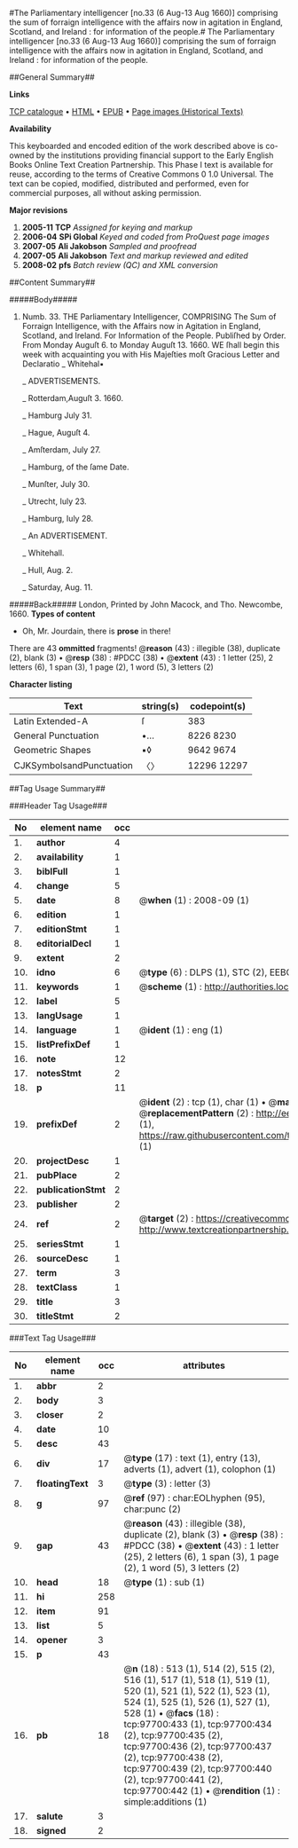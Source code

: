 #The Parliamentary intelligencer [no.33 (6 Aug-13 Aug 1660)] comprising the sum of forraign intelligence with the affairs now in agitation in England, Scotland, and Ireland : for information of the people.#
The Parliamentary intelligencer [no.33 (6 Aug-13 Aug 1660)] comprising the sum of forraign intelligence with the affairs now in agitation in England, Scotland, and Ireland : for information of the people.

##General Summary##

**Links**

[TCP catalogue](http://www.ota.ox.ac.uk/tcp/)  • 
[HTML](http://tei.it.ox.ac.uk/tcp/Texts-HTML/free/A71/A71341.html)  • 
[EPUB](http://tei.it.ox.ac.uk/tcp/Texts-EPUB/free/A71/A71341.epub) • 
[Page images (Historical Texts)](https://data.historicaltexts.jisc.ac.uk/view?pubId=eebo-53403934e&pageId=eebo-53403934e-97700-1)

**Availability**

This keyboarded and encoded edition of the
	       work described above is co-owned by the institutions
	       providing financial support to the Early English Books
	       Online Text Creation Partnership. This Phase I text is
	       available for reuse, according to the terms of Creative
	       Commons 0 1.0 Universal. The text can be copied,
	       modified, distributed and performed, even for
	       commercial purposes, all without asking permission.

**Major revisions**

1. __2005-11__ __TCP__ *Assigned for keying and markup*
1. __2006-04__ __SPi Global__ *Keyed and coded from ProQuest page images*
1. __2007-05__ __Ali Jakobson__ *Sampled and proofread*
1. __2007-05__ __Ali Jakobson__ *Text and markup reviewed and edited*
1. __2008-02__ __pfs__ *Batch review (QC) and XML conversion*

##Content Summary##

#####Body#####

1. Numb. 33. THE Parliamentary Intelligencer, COMPRISING The Sum of Forraign Intelligence, with the Affairs now in Agitation in England, Scotland, and Ireland. For Information of the People. Publiſhed by Order. From Monday Auguſt 6. to Monday Auguſt 13. 1660.
WE ſhall begin this week with acquainting you with His Majeſties moſt Gracious Letter and Declaratio
    _ Whitehal▪

    _ ADVERTISEMENTS.

    _ Rotterdam,Auguſt 3. 1660.

    _ Hamburg July 31.

    _ Hague, Auguſt 4.

    _ Amſterdam, July 27.

    _ Hamburg, of the ſame Date.

    _ Munſter, July 30.

    _ Utrecht, Iuly 23.

    _ Hamburg, Iuly 28.

    _ An ADVERTISEMENT.

    _ Whitehall.

    _ Hull, Aug. 2.

    _ Saturday, Aug. 11.

#####Back#####
London, Printed by John Macock, and Tho. Newcombe, 1660.
**Types of content**

  * Oh, Mr. Jourdain, there is **prose** in there!

There are 43 **ommitted** fragments! 
 @__reason__ (43) : illegible (38), duplicate (2), blank (3)  •  @__resp__ (38) : #PDCC (38)  •  @__extent__ (43) : 1 letter (25), 2 letters (6), 1 span (3), 1 page (2), 1 word (5), 3 letters (2)

**Character listing**


|Text|string(s)|codepoint(s)|
|---|---|---|
|Latin Extended-A|ſ|383|
|General Punctuation|•…|8226 8230|
|Geometric Shapes|▪◊|9642 9674|
|CJKSymbolsandPunctuation|〈〉|12296 12297|

##Tag Usage Summary##

###Header Tag Usage###

|No|element name|occ|attributes|
|---|---|---|---|
|1.|__author__|4||
|2.|__availability__|1||
|3.|__biblFull__|1||
|4.|__change__|5||
|5.|__date__|8| @__when__ (1) : 2008-09 (1)|
|6.|__edition__|1||
|7.|__editionStmt__|1||
|8.|__editorialDecl__|1||
|9.|__extent__|2||
|10.|__idno__|6| @__type__ (6) : DLPS (1), STC (2), EEBO-CITATION (1), OCLC (1), VID (1)|
|11.|__keywords__|1| @__scheme__ (1) : http://authorities.loc.gov/ (1)|
|12.|__label__|5||
|13.|__langUsage__|1||
|14.|__language__|1| @__ident__ (1) : eng (1)|
|15.|__listPrefixDef__|1||
|16.|__note__|12||
|17.|__notesStmt__|2||
|18.|__p__|11||
|19.|__prefixDef__|2| @__ident__ (2) : tcp (1), char (1)  •  @__matchPattern__ (2) : ([0-9\-]+):([0-9IVX]+) (1), (.+) (1)  •  @__replacementPattern__ (2) : http://eebo.chadwyck.com/downloadtiff?vid=$1&page=$2 (1), https://raw.githubusercontent.com/textcreationpartnership/Texts/master/tcpchars.xml#$1 (1)|
|20.|__projectDesc__|1||
|21.|__pubPlace__|2||
|22.|__publicationStmt__|2||
|23.|__publisher__|2||
|24.|__ref__|2| @__target__ (2) : https://creativecommons.org/publicdomain/zero/1.0/ (1), http://www.textcreationpartnership.org/docs/. (1)|
|25.|__seriesStmt__|1||
|26.|__sourceDesc__|1||
|27.|__term__|3||
|28.|__textClass__|1||
|29.|__title__|3||
|30.|__titleStmt__|2||


###Text Tag Usage###

|No|element name|occ|attributes|
|---|---|---|---|
|1.|__abbr__|2||
|2.|__body__|3||
|3.|__closer__|2||
|4.|__date__|10||
|5.|__desc__|43||
|6.|__div__|17| @__type__ (17) : text (1), entry (13), adverts (1), advert (1), colophon (1)|
|7.|__floatingText__|3| @__type__ (3) : letter (3)|
|8.|__g__|97| @__ref__ (97) : char:EOLhyphen (95), char:punc (2)|
|9.|__gap__|43| @__reason__ (43) : illegible (38), duplicate (2), blank (3)  •  @__resp__ (38) : #PDCC (38)  •  @__extent__ (43) : 1 letter (25), 2 letters (6), 1 span (3), 1 page (2), 1 word (5), 3 letters (2)|
|10.|__head__|18| @__type__ (1) : sub (1)|
|11.|__hi__|258||
|12.|__item__|91||
|13.|__list__|5||
|14.|__opener__|3||
|15.|__p__|43||
|16.|__pb__|18| @__n__ (18) : 513 (1), 514 (2), 515 (2), 516 (1), 517 (1), 518 (1), 519 (1), 520 (1), 521 (1), 522 (1), 523 (1), 524 (1), 525 (1), 526 (1), 527 (1), 528 (1)  •  @__facs__ (18) : tcp:97700:433 (1), tcp:97700:434 (2), tcp:97700:435 (2), tcp:97700:436 (2), tcp:97700:437 (2), tcp:97700:438 (2), tcp:97700:439 (2), tcp:97700:440 (2), tcp:97700:441 (2), tcp:97700:442 (1)  •  @__rendition__ (1) : simple:additions (1)|
|17.|__salute__|3||
|18.|__signed__|2||
